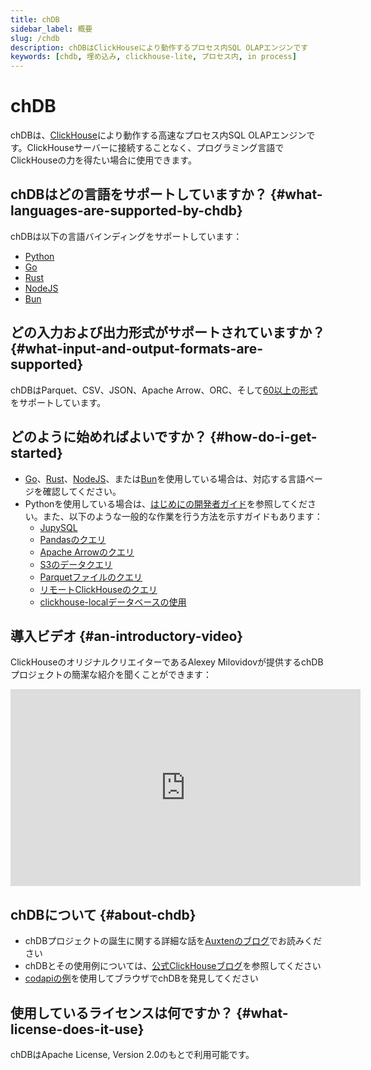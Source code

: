 ```yaml
---
title: chDB
sidebar_label: 概要
slug: /chdb
description: chDBはClickHouseにより動作するプロセス内SQL OLAPエンジンです
keywords: [chdb, 埋め込み, clickhouse-lite, プロセス内, in process]
---
```


# chDB

chDBは、[ClickHouse](https://github.com/clickhouse/clickhouse)により動作する高速なプロセス内SQL OLAPエンジンです。ClickHouseサーバーに接続することなく、プログラミング言語でClickHouseの力を得たい場合に使用できます。

## chDBはどの言語をサポートしていますか？ {#what-languages-are-supported-by-chdb}

chDBは以下の言語バインディングをサポートしています：

* [Python](install/python.md)
* [Go](install/go.md)
* [Rust](install/rust.md)
* [NodeJS](install/nodejs.md)
* [Bun](install/bun.md)

## どの入力および出力形式がサポートされていますか？ {#what-input-and-output-formats-are-supported}

chDBはParquet、CSV、JSON、Apache Arrow、ORC、そして[60以上の形式](/interfaces/formats)をサポートしています。

## どのように始めればよいですか？ {#how-do-i-get-started}

* [Go](install/go.md)、[Rust](install/rust.md)、[NodeJS](install/nodejs.md)、または[Bun](install/bun.md)を使用している場合は、対応する言語ページを確認してください。
* Pythonを使用している場合は、[はじめにの開発者ガイド](getting-started.md)を参照してください。また、以下のような一般的な作業を行う方法を示すガイドもあります：
    * [JupySQL](guides/jupysql.md)
    * [Pandasのクエリ](guides/querying-pandas.md)
    * [Apache Arrowのクエリ](guides/querying-apache-arrow.md)
    * [S3のデータクエリ](guides/querying-s3-bucket.md)
    * [Parquetファイルのクエリ](guides/querying-parquet.md)
    * [リモートClickHouseのクエリ](guides/query-remote-clickhouse.md)
    * [clickhouse-localデータベースの使用](guides/clickhouse-local.md)

<!-- ## chDBとは？

chDBは、 

- Python DB API 2.0をサポートしています：[例](https://github.com/chdb-io/chdb/blob/main/examples/dbapi.py)および[カスタムUDF関数](https://github.com/chdb-io/chdb/blob/main/examples/udf.py) -->

## 導入ビデオ {#an-introductory-video}

ClickHouseのオリジナルクリエイターであるAlexey Milovidovが提供するchDBプロジェクトの簡潔な紹介を聞くことができます：

<div class='vimeo-container'>
<iframe width="560" height="315" src="https://www.youtube.com/embed/cuf_hYn7dqU?si=SzUm7RW4Ae5-YwFo" title="YouTube video player" frameborder="0" allow="accelerometer; autoplay; clipboard-write; encrypted-media; gyroscope; picture-in-picture; web-share" referrerpolicy="strict-origin-when-cross-origin" allowfullscreen></iframe>
</div>

## chDBについて {#about-chdb}

- chDBプロジェクトの誕生に関する詳細な話を[Auxtenのブログ](https://clickhouse.com/blog/chdb-embedded-clickhouse-rocket-engine-on-a-bicycle)でお読みください
- chDBとその使用例については、[公式ClickHouseブログ](https://clickhouse.com/blog/welcome-chdb-to-clickhouse)を参照してください
- [codapiの例](https://antonz.org/trying-chdb/)を使用してブラウザでchDBを発見してください

## 使用しているライセンスは何ですか？ {#what-license-does-it-use}

chDBはApache License, Version 2.0のもとで利用可能です。
